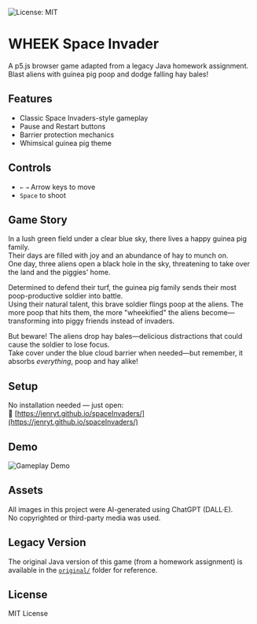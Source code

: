 ![License: MIT](https://img.shields.io/badge/license-MIT-000080)

# WHEEK Space Invader

A p5.js browser game adapted from a legacy Java homework assignment.  
Blast aliens with guinea pig poop and dodge falling hay bales!

## Features

- Classic Space Invaders-style gameplay
- Pause and Restart buttons
- Barrier protection mechanics
- Whimsical guinea pig theme

## Controls

- `←` `→` Arrow keys to move
- `Space` to shoot

## Game Story

In a lush green field under a clear blue sky, there lives a happy guinea pig family.  
Their days are filled with joy and an abundance of hay to munch on.  
One day, three aliens open a black hole in the sky, threatening to take over the land and the piggies' home.

Determined to defend their turf, the guinea pig family sends their most poop-productive soldier into battle.  
Using their natural talent, this brave soldier flings poop at the aliens. The more poop that hits them, the more "wheekified" the aliens become—transforming into piggy friends instead of invaders.

But beware! The aliens drop hay bales—delicious distractions that could cause the soldier to lose focus.  
Take cover under the blue cloud barrier when needed—but remember, it absorbs _everything_, poop and hay alike!

## Setup

No installation needed — just open:  
🔗 [https://jenryt.github.io/spaceInvaders/](https://jenryt.github.io/spaceInvaders/)

## Demo

![Gameplay Demo](./assets/demo.gif)

## Assets

All images in this project were AI-generated using ChatGPT (DALL·E).  
No copyrighted or third-party media was used.

## Legacy Version

The original Java version of this game (from a homework assignment) is available in the [`original/`](./original/) folder for reference.

## License

MIT License
